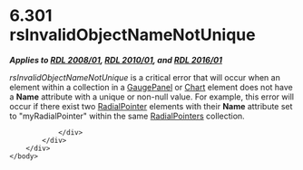 <html dir="LTR" xmlns:mshelp="http://msdn.microsoft.com/mshelp" xmlns:ddue="http://ddue.schemas.microsoft.com/authoring/2003/5" xmlns:xlink="http://www.w3.org/1999/xlink" xmlns:tool="http://www.microsoft.com/tooltip">
    <head>
        <meta http-equiv="Content-Type" content="text/html; CHARSET=utf-8"></meta>
        <meta name="save" content="history"></meta>
        <title>6.301 rsInvalidObjectNameNotUnique</title>
        <xml>
            <mshelp:toctitle title="6.301 rsInvalidObjectNameNotUnique"></mshelp:toctitle>
            <mshelp:rltitle title="[MS-RDL]: rsInvalidObjectNameNotUnique"></mshelp:rltitle>
            <mshelp:keyword index="A" term="d925ee15-6b91-423f-bd57-bb54b4b245a8"></mshelp:keyword>
            <mshelp:attr name="DCSext.ContentType" value="open specification"></mshelp:attr>
            <mshelp:attr name="AssetID" value="d925ee15-6b91-423f-bd57-bb54b4b245a8"></mshelp:attr>
            <mshelp:attr name="TopicType" value="kbRef"></mshelp:attr>
            <mshelp:attr name="DCSext.Title" value="[MS-RDL]: rsInvalidObjectNameNotUnique" />
        </xml>
    </head>
    <body>
        <div id="header">
            <h1 class="heading">6.301 rsInvalidObjectNameNotUnique</h1>
        </div>
        <div id="mainSection">
            <div id="mainBody">
                <div id="allHistory" class="saveHistory"></div>
                <div id="sectionSection0" class="section" name="collapseableSection">
                    

<p><b><i>Applies to </i></b><a href="1e855f94-4617-47e4-b89e-0856c6cb420f.htm"><b><i>RDL 2008/01</i></b></a><b><i>,
</i></b><a href="3428e690-a348-4ec7-8a6a-8efb42d2cdee.htm"><b><i>RDL 2010/01</i></b></a><b><i>,
and </i></b><a href="52ce3983-2bfc-4e72-9359-42aaf5fe4509.htm"><b><i>RDL 2016/01</i></b></a></p>

<p><i>rsInvalidObjectNameNotUnique</i> is a critical error that
will occur when an element within a collection in a <a href="f01744d3-79fa-4f30-94bf-a1ffa6bde2ac.htm">GaugePanel</a> or <a href="b0ab5524-7eb2-47a7-a4d3-230f5c8c5526.htm">Chart</a> element does not
have a <b>Name</b> attribute with a unique or non-null value. For example, this
error will occur if there exist two <a href="1446314e-813e-42f0-9a28-f1b96fd3a0da.htm">RadialPointer</a> elements
with their <b>Name</b> attribute set to &quot;myRadialPointer&quot; within the
same <a href="9a9b33af-2433-4a0f-8582-67526774a089.htm">RadialPointers</a>
collection.</p>


                </div>
            </div>
        </div>
    </body>
</html>